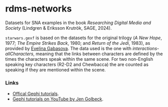 # rdms-networks
Datasets for SNA examples in the book *Researching Digital Media and Society* (Lindgren &amp; Eriksson Krutrök, SAGE, 2024).

`starwars.gexf` is based on the datasets for the original trilogy (*A New Hope*, 1977; *The Empire Strikes Back*, 1980; and *Return of the Jedi*, 1983), as provided by [Evelina Gabasova](https://github.com/evelinag/StarWars-social-network). The data used is the one with *interactions-allCharacters*, meaning that the links between characters are defined by the times the characters speak within the same scene. For two non-English speaking key characters (R2-D2 and Chewbacca) the are counted as speaking if they are mentioned within the scene.

### Links
- [Offical Gephi tutorials](https://gephi.org/users/).
- [Gephi tutorials on YouTube by Jen Golbeck](https://www.youtube.com/playlist?list=PLk_jmmkw5S2BqnYBqF2VNPcszY93-ze49).


